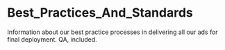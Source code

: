Best_Practices_And_Standards
============================

Information about our best practice processes in delivering all our ads for final deployment. QA, included.
